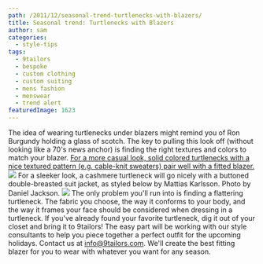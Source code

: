 ```yaml
---
path: /2011/12/seasonal-trend-turtlenecks-with-blazers/
title: Seasonal trend: Turtlenecks with Blazers
author: sam
categories: 
  - style-tips
tags: 
  - 9tailors
  - bespoke
  - custom clothing
  - custom suiting
  - mens fashion
  - menswear
  - trend alert
featuredImage: 1623
---
```

The idea of wearing turtlenecks under blazers might remind you of Ron Burgundy holding a glass of scotch. The key to pulling this look off (without looking like a 70's news anchor) is finding the right textures and colors to match your blazer. [For a more casual look, solid colored turtlenecks with a nice textured pattern (e.g. cable-knit sweaters) pair well with a fitted blazer.](http://lookbook.nu/look/2588163) [![](http://4.bp.blogspot.com/-6NBIKNS72-c/Ts_d_o6gbOI/AAAAAAAAAAc/yc1EhAsOvrw/s320/casual%2Blook.jpg)](http://4.bp.blogspot.com/-6NBIKNS72-c/Ts_d_o6gbOI/AAAAAAAAAAc/yc1EhAsOvrw/s1600/casual%2Blook.jpg) For a sleeker look, a cashmere turtleneck will go nicely with a buttoned double-breasted suit jacket, as styled below by Mattias Karlsson. Photo by Daniel Jackson. [![](http://3.bp.blogspot.com/-hHs-7ACbL3w/Ts_c5CetNWI/AAAAAAAAAAQ/gdn4ORV5LcM/s320/cashmere%2Bturtleneck%2Bwith%2Bdouble-breasted%2Bblazer.jpg)](http://3.bp.blogspot.com/-hHs-7ACbL3w/Ts_c5CetNWI/AAAAAAAAAAQ/gdn4ORV5LcM/s1600/cashmere%2Bturtleneck%2Bwith%2Bdouble-breasted%2Bblazer.jpg) The only problem you'll run into is finding a flattering turtleneck. The fabric you choose, the way it conforms to your body, and the way it frames your face should be considered when dressing in a turtleneck. If you've already found your favorite turtleneck, dig it out of your closet and bring it to 9tailors! The easy part will be working with our style consultants to help you piece together a perfect outfit for the upcoming holidays. Contact us at [info@9tailors.com](http://www.blogger.com/info@9tailors.com). We'll create the best fitting blazer for you to wear with whatever you want for any season.